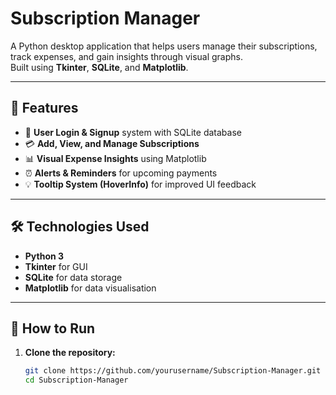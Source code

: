# Subscription Manager

A Python desktop application that helps users manage their subscriptions, track expenses, and gain insights through visual graphs.  
Built using **Tkinter**, **SQLite**, and **Matplotlib**.

---

## 🚀 Features

- 🔐 **User Login & Signup** system with SQLite database  
- 💳 **Add, View, and Manage Subscriptions**  
- 📊 **Visual Expense Insights** using Matplotlib  
- ⏰ **Alerts & Reminders** for upcoming payments  
- 💡 **Tooltip System (HoverInfo)** for improved UI feedback  

---

## 🛠️ Technologies Used

- **Python 3**
- **Tkinter** for GUI  
- **SQLite** for data storage  
- **Matplotlib** for data visualisation  

---

## 🧩 How to Run

1. **Clone the repository:**
   ```bash
   git clone https://github.com/yourusername/Subscription-Manager.git
   cd Subscription-Manager
